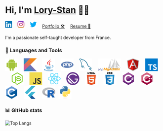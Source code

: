 # Hi, I'm [Lory-Stan](https://stantanasi.github.io) 👋🏽

<a href="https://www.linkedin.com/in/lory-stan-tanasi" target="_blank"><img height="22px" title="Lory-Stan TANASI | LinkedIn" alt="Lory-Stan TANASI | LinkedIn" src="./assets/images/linkedin.svg" /></a>  
<a href="https://www.instagram.com/stan.tns" target="_blank"><img height="22px" title="Lory-Stan TANASI | Instagram" alt="Lory-Stan TANASI | Instagram" src="./assets/images/instagram.svg" /></a>  
<a href="https://twitter.com/StanTanasi" target="_blank"><img height="22px" title="Lory-Stan TANASI | Twitter" alt="Lory-Stan TANASI | Twitter" src="./assets/images/twitter.svg" /></a>  
<a title="Portfolio" href="https://stantanasi.github.io">Portfolio 🛠</a>  
<a title="Resume" href="https://docs.google.com/document/d/1lE_4oHBLQV5tKlT6t3OKqG20fIo8HiGoXfMDn7dER8M">Resume 📄</a>  


I'm a passionate self-taught developer from France.


### 🔨 Languages and Tools

<img height="42px" title="Android" alt="Android" src="./assets/images/android.svg" />  
<img height="42px" title="Kotlin" alt="Kotlin" src="./assets/images/kotlin.svg" />  
<img height="42px" title="Java" alt="Java" src="./assets/images/java.svg" />  
<img height="42px" title="PHP" alt="PHP" src="./assets/images/php.svg" />  
<img height="42px" title="MySQL" alt="MySQL" src="./assets/images/mysql.svg" />  
<img height="42px" title="phpMyAdmin" alt="phpMyAdmin" src="./assets/images/php-my-admin.svg" />  
<img height="42px" title="Angular" alt="Angular" src="./assets/images/angular.svg" />  
<img height="42px" title="Typescript" alt="Typescript" src="./assets/images/typescript.svg" />  
<img height="42px" title="Node.js" alt="Node.js" src="./assets/images/nodejs.svg" />  
<img height="42px" title="JavaScript" alt="JavaScript" src="./assets/images/javascript.svg" />  
<img height="42px" title="React" alt="React" src="./assets/images/react.svg" />  
<img height="42px" title="Gatsby" alt="Gatsby" src="./assets/images/gatsby.svg" />  
<img height="42px" title="HTML5" alt="HTML5" src="./assets/images/html5.svg" />  
<img height="42px" title="CSS3" alt="CSS3" src="./assets/images/css3.svg" />  
<img height="42px" title="C#" alt="C#" src="./assets/images/csharp.svg" />  
<img height="42px" title="C++" alt="C++" src="./assets/images/cplusplus.svg" />  
<img height="42px" title="C" alt="C" src="./assets/images/c.svg" />  
<img height="42px" title="Flutter" alt="Flutter" src="./assets/images/flutter.svg" />  
<img height="42px" title="R" alt="R" src="./assets/images/r.svg" /> 
<img height="42px" title="Python" alt="Python" src="./assets/images/python.svg" />  


### 📊 GitHub stats

![Top Langs](https://github-readme-stats.vercel.app/api/top-langs/?username=stantanasi&langs_count=10&layout=compact)
